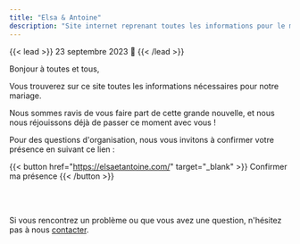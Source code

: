 ```yaml
---
title: "Elsa & Antoine"
description: "Site internet reprenant toutes les informations pour le mariage d'Elsa et Antoine"
---
```


{{< lead >}}
23 septembre 2023 :ring:
{{< /lead >}}

Bonjour à toutes et tous,

Vous trouverez sur ce site toutes les informations nécessaires pour notre mariage.

Nous sommes ravis de vous faire part de cette grande nouvelle, et nous nous réjouissons déjà de passer ce moment avec vous !

Pour des questions d'organisation, nous vous invitons à confirmer votre présence en suivant ce lien :

{{< button href="https://elsaetantoine.com/" target="_blank" >}}
Confirmer ma présence
{{< /button >}}

<br>
<br>

Si vous rencontrez un problème ou que vous avez une question, n'hésitez pas à nous [contacter](/contact/).
